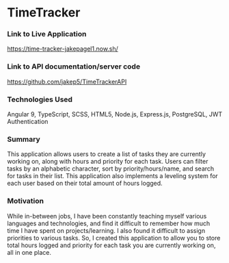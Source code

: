 # TimeTracker

### Link to Live Application

https://time-tracker-jakepagel1.now.sh/

### Link to API documentation/server code

https://github.com/jakep5/TimeTrackerAPI

### Technologies Used

Angular 9, TypeScript, SCSS, HTML5, Node.js, Express.js, PostgreSQL, JWT Authentication

### Summary

This application allows users to create a list of tasks they are currently working on, along with hours and priority for each task. Users can filter tasks by an alphabetic character, sort by priority/hours/name, and search for tasks in their list. This application also implements a leveling system for each user based on their total amount of hours logged. 

### Motivation

While in-between jobs, I have been constantly teaching myself various languages and technologies, and find it difficult to remember how much time I have spent on projects/learning. I also found it difficult to assign priorities to various tasks. So, I created this application to allow you to store total hours logged and priority for each task you are currently working on, all in one place. 

